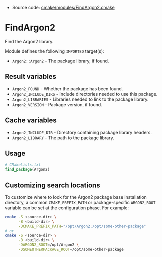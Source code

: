<!-- This is auto-generated file. -->
* Source code: [cmake/modules/FindArgon2.cmake](https://github.com/petk/php-build-system/blob/master/cmake/cmake/modules/FindArgon2.cmake)

# FindArgon2

Find the Argon2 library.

Module defines the following `IMPORTED` target(s):

* `Argon2::Argon2` - The package library, if found.

## Result variables

* `Argon2_FOUND` - Whether the package has been found.
* `Argon2_INCLUDE_DIRS` - Include directories needed to use this package.
* `Argon2_LIBRARIES` - Libraries needed to link to the package library.
* `Argon2_VERSION` - Package version, if found.

## Cache variables

* `Argon2_INCLUDE_DIR` - Directory containing package library headers.
* `Argon2_LIBRARY` - The path to the package library.

## Usage

```cmake
# CMakeLists.txt
find_package(Argon2)
```

## Customizing search locations

To customize where to look for the Argon2 package base
installation directory, a common `CMAKE_PREFIX_PATH` or
package-specific `ARGON2_ROOT` variable can be set at
the configuration phase. For example:

```sh
cmake -S <source-dir> \
      -B <build-dir> \
      -DCMAKE_PREFIX_PATH="/opt/Argon2;/opt/some-other-package"
# or
cmake -S <source-dir> \
      -B <build-dir> \
      -DARGON2_ROOT=/opt/Argon2 \
      -DSOMEOTHERPACKAGE_ROOT=/opt/some-other-package
```
